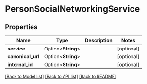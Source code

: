 # PersonSocialNetworkingService

## Properties

Name | Type | Description | Notes
------------ | ------------- | ------------- | -------------
**service** | Option<**String**> |  | [optional]
**canonical_url** | Option<**String**> |  | [optional]
**internal_id** | Option<**String**> |  | [optional]

[[Back to Model list]](../README.md#documentation-for-models) [[Back to API list]](../README.md#documentation-for-api-endpoints) [[Back to README]](../README.md)


